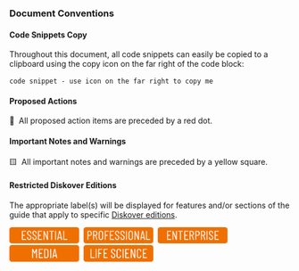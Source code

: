 ### Document Conventions

#### Code Snippets Copy

Throughout this document, all code snippets can easily be copied to a clipboard using the copy icon on the far right of the code block:

```
code snippet - use icon on the far right to copy me
```
#### Proposed Actions

🔴 &nbsp;All proposed action items are preceded by a red dot.

#### Important Notes and Warnings

🟨 &nbsp;All important notes and warnings are preceded by a yellow square.

#### Restricted Diskover Editions

The appropriate label(s) will be displayed for features and/or sections of the guide that apply to specific [Diskover editions](https://www.diskoverdata.com/solutions/).

<img src="images/button_edition_essential.png" width="125">&nbsp;&nbsp;<img src="images/button_edition_professional.png" width="125">&nbsp;&nbsp;<img src="images/button_edition_enterprise.png" width="125">&nbsp;&nbsp;<img src="images/button_edition_media.png" width="125">&nbsp;&nbsp;<img src="images/button_edition_life_science.png" width="125">

